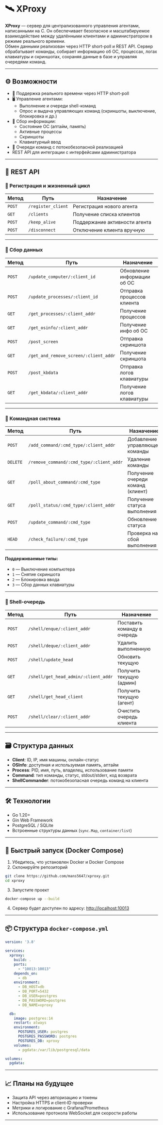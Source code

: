 
# 🛰️ XProxy

**XProxy** — сервер для централизованного управления агентами, написанными на C. Он обеспечивает безопасное и масштабируемое взаимодействие между удалёнными клиентами и администратором в режиме реального времени.  
Обмен данными реализован через HTTP short-poll и REST API. Сервер обрабатывает команды, собирает информацию об ОС, процессах, логах клавиатуры и скриншотах, сохраняя данные в базе и управляя очередями команд.

---

## ⚙️ Возможности

- 📡 Поддержка реального времени через HTTP short-poll
- 🖥 Управление агентами:
  - Выполнение и очереди shell-команд
  - Опрос и выдача управляющих команд (скриншоты, выключение, блокировка и др.)
- 🧠 Сбор информации:
  - Состояние ОС (аптайм, память)
  - Активные процессы
  - Скриншоты
  - Клавиатурный ввод
- 🔁 Очереди команд с потокобезопасной реализацией
- REST API для интеграции с интерфейсами администратора

---

## 🧭 REST API

### 🎯 Регистрация и жизненный цикл

| Метод | Путь | Назначение |
|-------|------|------------|
| `POST` | `/register_client` | Регистрация нового агента |
| `GET` | `/clients` | Получение списка клиентов |
| `POST` | `/keep_alive` | Поддержание активности агента |
| `POST` | `/disconnect` | Отключение клиента вручную |

---

### 🧩 Сбор данных

| Метод | Путь | Назначение |
|-------|------|------------|
| `POST` | `/update_computer/:client_id` | Обновление информации об ОС |
| `POST` | `/update_processes/:client_id` | Отправка процессов клиента |
| `GET` | `/get_processes/:client_addr` | Получение процессов |
| `GET` | `/get_osinfo/:client_addr` | Получение инфо об ОС |
| `POST` | `/post_screen` | Отправка скриншота |
| `GET` | `/get_and_remove_screen/:client_addr` | Получение скриншота |
| `POST` | `/post_kbdata` | Отправка логов клавиатуры |
| `GET` | `/get_kbdata/:client_addr` | Получение логов клавиатуры |

---

### 🧨 Командная система

| Метод | Путь | Назначение |
|-------|------|------------|
| `POST` | `/add_command/:cmd_type/:client_addr` | Добавление управляющей команды |
| `DELETE` | `/remove_command/:cmd_type/:client_addr` | Удаление команды |
| `GET` | `/poll_about_command/:cmd_type` | Получение очереди команд (клиент) |
| `GET` | `/poll_status/:cmd_type/:client_addr` | Получение статуса выполнения |
| `POST` | `/update_command/:cmd_type` | Обновление статуса |
| `HEAD` | `/check_failure/:cmd_type` | Проверка на сбой выполнения |

#### Поддерживаемые типы:

- `0` — Выключение компьютера
- `1` — Снятие скриншота
- `2` — Блокировка ввода
- `3` — Сбор данных клавиатуры

---

### 🐚 Shell-очередь

| Метод | Путь | Назначение |
|-------|------|------------|
| `POST` | `/shell/enque/:client_addr` | Поставить команду в очередь |
| `POST` | `/shell/deque/:client_addr` | Удалить выполненную |
| `POST` | `/shell/update_head` | Обновить текущую |
| `GET` | `/shell/get_head_admin/:client_addr` | Получить текущую (админ) |
| `GET` | `/shell/get_head_client` | Получить текущую (агент) |
| `POST` | `/shell/clear/:client_addr` | Очистить очередь клиента |

---

## 🗃️ Структура данных

- **Client**: ID, IP, имя машины, онлайн-статус
- **OSInfo**: доступная и используемая память, аптайм
- **Process**: PID, имя, путь, владелец, использование памяти
- **Command**: тип команды, статус, stdout/stderr, код возврата
- **ShellCommander**: потокобезопасная очередь команд на клиента

---

## 🛠 Технологии

- Go 1.20+
- Gin Web Framework
- PostgreSQL / SQLite
- Встроенные структуры данных (`sync.Map`, `container/list`)

---

## 🚀 Быстрый запуск (Docker Compose)

1. Убедитесь, что установлен Docker и Docker Compose
2. Склонируйте репозиторий

```bash
git clone https://github.com/mans5647/xproxy.git
cd xproxy
````

3. Запустите проект

```bash
docker-compose up --build
```

4. Сервер будет доступен по адресу:
   [http://localhost:10013](http://localhost:10013)

---

## 📦 Структура `docker-compose.yml`

```yaml
version: '3.8'

services:
  xproxy:
    build: .
    ports:
      - "10013:10013"
    depends_on:
      - db
    environment:
      - DB_HOST=db
      - DB_PORT=5432
      - DB_USER=postgres
      - DB_PASSWORD=postgres
      - DB_NAME=xproxy

  db:
    image: postgres:14
    restart: always
    environment:
      POSTGRES_USER: postgres
      POSTGRES_PASSWORD: postgres
      POSTGRES_DB: xproxy
    volumes:
      - pgdata:/var/lib/postgresql/data

volumes:
  pgdata:
```

---

## 📈 Планы на будущее

* Защита API через авторизацию и токены
* Настройка HTTPS и client‑ID проверки
* Метрики и логирование с Grafana/Prometheus
* Использование протокола WebSocket для скорости работы
---
